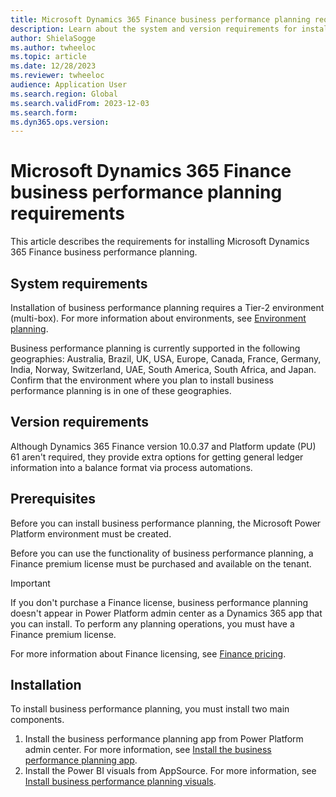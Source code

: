 ```yaml
---
title: Microsoft Dynamics 365 Finance business performance planning requirements
description: Learn about the system and version requirements for installing Microsoft Dynamics 365 Finance business performance planning.
author: ShielaSogge
ms.author: twheeloc
ms.topic: article
ms.date: 12/28/2023
ms.reviewer: twheeloc 
audience: Application User
ms.search.region: Global
ms.search.validFrom: 2023-12-03
ms.search.form: 
ms.dyn365.ops.version: 
---
```


# Microsoft Dynamics 365 Finance business performance planning requirements

This article describes the requirements for installing Microsoft Dynamics 365 Finance business performance planning.

## System requirements

Installation of business performance planning requires a Tier-2 environment (multi-box). For more information about environments, see [Environment planning](../../fin-ops-core/fin-ops/imp-lifecycle/environment-planning.md).

Business performance planning is currently supported in the following geographies: Australia, Brazil, UK, USA, Europe, Canada, France, Germany, India, Norway, Switzerland, UAE, South America, South Africa, and Japan. Confirm that the environment where you plan to install business performance planning is in one of these geographies.

## Version requirements

Although Dynamics 365 Finance version 10.0.37 and Platform update (PU) 61 aren't required, they provide extra options for getting general ledger information into a balance format via process automations.

## Prerequisites

Before you can install business performance planning, the Microsoft Power Platform environment must be created.

Before you can use the functionality of business performance planning, a Finance premium license must be purchased and available on the tenant.

> [!IMPORTANT]
> If you don't purchase a Finance license, business performance planning doesn't appear in Power Platform admin center as a Dynamics 365 app that you can install. To perform any planning operations, you must have a Finance premium license.

For more information about Finance licensing, see [Finance pricing](https://dynamics.microsoft.com/finance/pricing/).

## Installation

To install business performance planning, you must install two main components.

1. Install the business performance planning app from Power Platform admin center. For more information, see [Install the business performance planning app](bpp-App-install.md).
1. Install the Power BI visuals from AppSource. For more information, see [Install business performance planning visuals](powerbi-visual-install.md).
